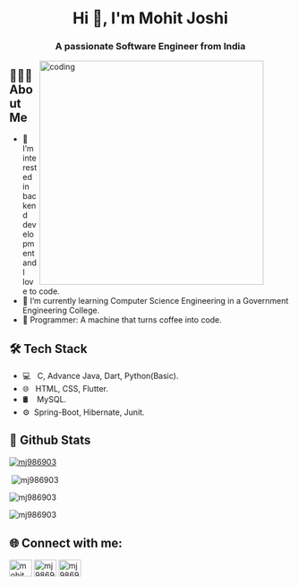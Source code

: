 <!-- @format -->

<h1 align="center">Hi 👋, I'm Mohit Joshi</h1>
<h3 align="center">A passionate Software Engineer from India</h3>

<img
  align="right"
  src="https://user-images.githubusercontent.com/55389276/140866485-8fb1c876-9a8f-4d6a-98dc-08c4981eaf70.gif"
  alt="coding"
  width="400"
  style="margin-right: 50px"
/>

<h2>👨🏻‍💻 About Me</h2>
<ul>
  <li>👀 I’m interested in backend development and I love to code.</li>
  <li>
    🌱 I’m currently learning Computer Science Engineering in a Government
    Engineering College.
  </li>
  <li>💞️ Programmer: A machine that turns coffee into code.</li>
</ul>

<h2>🛠 Tech Stack</h2>
<ul dir="auto">
  <li>💻 &nbsp; C, Advance Java, Dart, Python(Basic).</li>
  <li>🌐 &nbsp; HTML, CSS, Flutter.</li>
  <li>🛢 &nbsp;&nbsp; MySQL.</li>
  <li>⚙️ &nbsp;Spring-Boot, Hibernate, Junit.</li>
</ul>

<h2>🔧 Github Stats</h2>
<p align="left">
  <a href="https://github.com/ryo-ma/github-profile-trophy"
    ><img
      src="https://github-profile-trophy.vercel.app/?username=mj986903"
      alt="mj986903"
  /></a>
</p>
<p>
  &nbsp;<img
    align="center"
    src="https://github-readme-stats.vercel.app/api?username=mj986903&show_icons=true&locale=en"
    alt="mj986903"
  />
</p>
<p>
  <img
    align="center"
    src="https://github-readme-streak-stats.herokuapp.com/?user=mj986903&"
    alt="mj986903"
  />
</p>

<p>
  <img
    align="cemter"
    src="https://github-readme-stats.vercel.app/api/top-langs?username=mj986903&show_icons=true&locale=en&layout=compact"
    alt="mj986903"
  />
</p>

<h2 align="left">🌐 Connect with me:</h2>
<p align="left">
  <a href="https://linkedin.com/in/mohit joshi" target="blank"
    ><img
      align="center"
      src="https://raw.githubusercontent.com/rahuldkjain/github-profile-readme-generator/master/src/images/icons/Social/linked-in-alt.svg"
      alt="mohit joshi"
      height="30"
      width="40"
  /></a>
  <a href="https://www.hackerrank.com/mj986903" target="blank"
    ><img
      align="center"
      src="https://raw.githubusercontent.com/rahuldkjain/github-profile-readme-generator/master/src/images/icons/Social/hackerrank.svg"
      alt="mj986903"
      height="30"
      width="40"
  /></a>
  <a href="https://www.leetcode.com/mj986903" target="blank"
    ><img
      align="center"
      src="https://raw.githubusercontent.com/rahuldkjain/github-profile-readme-generator/master/src/images/icons/Social/leet-code.svg"
      alt="mj986903"
      height="30"
      width="40"
  /></a>
</p>
